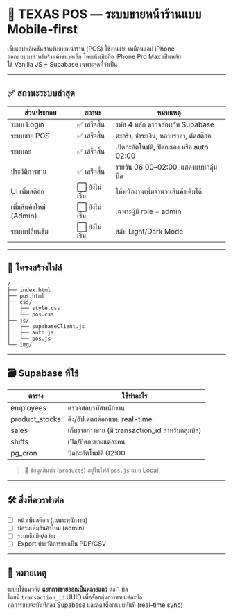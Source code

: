 
# 🛒 TEXAS POS — ระบบขายหน้าร้านแบบ Mobile-first

เว็บแอปพลิเคชันสำหรับขายหน้าร้าน (POS) ใช้งานง่าย เหมือนแอป iPhone  
ออกแบบมาสำหรับร้านค้าขนาดเล็ก โดยเน้นมือถือ iPhone Pro Max เป็นหลัก  
ใช้ Vanilla JS + Supabase เฉพาะจุดที่จำเป็น

---

## ✅ สถานะระบบล่าสุด

| ส่วนประกอบ | สถานะ | หมายเหตุ |
|------------|--------|----------|
| ระบบ Login | ✅ เสร็จสิ้น | รหัส 4 หลัก ตรวจสอบกับ Supabase |
| ระบบขาย POS | ✅ เสร็จสิ้น | ตะกร้า, ชำระเงิน, หลายราคา, ตัดสต๊อก |
| ระบบกะ | ✅ เสร็จสิ้น | เปิดกะอัตโนมัติ, ปิดกะเอง หรือ auto 02:00 |
| ประวัติการขาย | ✅ เสร็จสิ้น | รายวัน 06:00–02:00, แสดงแบบกลุ่มบิล |
| UI เพิ่มสต๊อก | ⬜️ ยังไม่เริ่ม | ให้พนักงานเพิ่มจำนวนสินค้าเดิมได้ |
| เพิ่มสินค้าใหม่ (Admin) | ⬜️ ยังไม่เริ่ม | เฉพาะผู้มี role = admin |
| ระบบเปลี่ยนธีม | ⬜️ ยังไม่เริ่ม | สลับ Light/Dark Mode |

---

## 📁 โครงสร้างไฟล์

```
/
├── index.html
├── pos.html
├── css/
│   ├── style.css
│   └── pos.css
├── js/
│   ├── supabaseClient.js
│   ├── auth.js
│   └── pos.js
└── img/
```

---

## 🗃️ Supabase ที่ใช้

| ตาราง | ใช้ทำอะไร |
|-------|-----------|
| employees | ตรวจสอบรหัสพนักงาน |
| product_stocks | ดึง/อัปเดตสต๊อกแบบ real-time |
| sales | เก็บรายการขาย (มี transaction_id สำหรับกลุ่มบิล) |
| shifts | เปิด/ปิดกะของแต่ละคน |
| pg_cron | ปิดกะอัตโนมัติ 02:00 |

> 🔸 ข้อมูลสินค้า (`products`) อยู่ในไฟล์ `pos.js` แบบ Local

---

## 🛠 สิ่งที่ควรทำต่อ

- [ ] หน้าเพิ่มสต๊อก (เฉพาะพนักงาน)
- [ ] ฟอร์มเพิ่มสินค้าใหม่ (admin)
- [ ] ระบบธีมมืด/สว่าง
- [ ] Export ประวัติการขายเป็น PDF/CSV

---

## 📌 หมายเหตุ
ระบบใช้แนวคิด **แยกการขายออกเป็นหลายแถว** ต่อ 1 บิล  
โดยมี `transaction_id` UUID เพื่อจัดกลุ่มการขายแต่ละบิล  
ทุกการขายจะบันทึกลง Supabase และลดสต๊อกแบบทันที (real-time sync)

